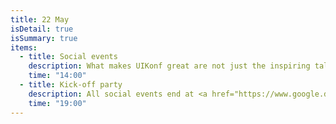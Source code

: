 ```yaml
---
title: 22 May
isDetail: true
isSummary: true
items:
  - title: Social events
    description: What makes UIKonf great are not just the inspiring talks and speakers, but the ease at which you can meet new people. Make the most of your UIKonf trip to Berlin and join one of our social events to learn more about Berlin while networking with likeminded people
    time: "14:00"
  - title: Kick-off party
    description: All social events end at <a href="https://www.google.de/maps/place/InFarm+-+Indoor+Urban+Farming+GmbH/@52.494178,13.43709,15z/data=!4m5!3m4!1s0x0:0x4f5e4e415e82e3d4!8m2!3d52.494178!4d13.43709" target="_blank">Infarm</a> for the kick-off party. Pick up your conference badge, grab a beer and meet your fellow coders.
    time: "19:00"
---
```

